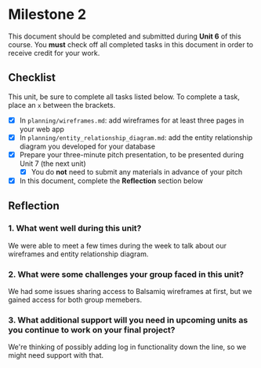 # Milestone 2

This document should be completed and submitted during **Unit 6** of this course. You **must** check off all completed tasks in this document in order to receive credit for your work.

## Checklist

This unit, be sure to complete all tasks listed below. To complete a task, place an `x` between the brackets.

- [x] In `planning/wireframes.md`: add wireframes for at least three pages in your web app
- [x] In `planning/entity_relationship_diagram.md`: add the entity relationship diagram you developed for your database
- [x] Prepare your three-minute pitch presentation, to be presented during Unit 7 (the next unit)
  - [x] You do **not** need to submit any materials in advance of your pitch
- [x] In this document, complete the **Reflection** section below

## Reflection

### 1. What went well during this unit?

We were able to meet a few times during the week to talk about our wireframes and entity relationship diagram.

### 2. What were some challenges your group faced in this unit?

We had some issues sharing access to Balsamiq wireframes at first, but we gained access for both group memebers.

### 3. What additional support will you need in upcoming units as you continue to work on your final project?

We're thinking of possibly adding log in functionality down the line, so we might need support with that.
